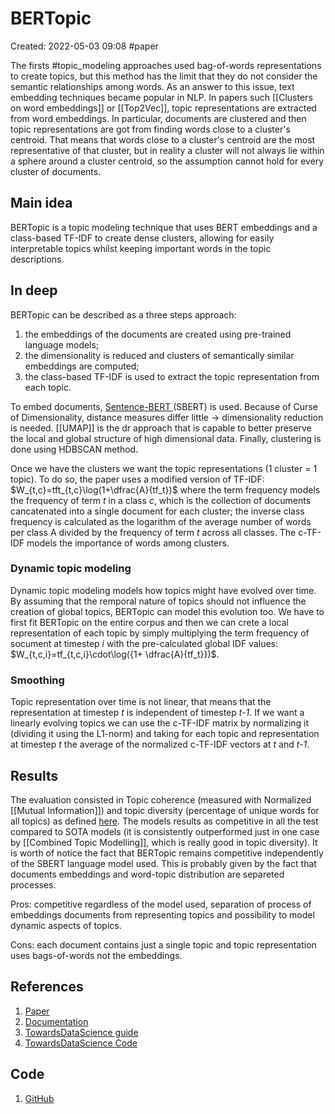 # BERTopic
Created: 2022-05-03 09:08
#paper
 
 The firsts #topic_modeling  approaches used bag-of-words representations to create topics, but this method has the limit that they do not consider the semantic relationships among words. As an answer to this issue, text embedding techniques became popular in NLP. In papers such [[Clusters on word embeddings]] or [[Top2Vec]], topic representations are extracted from word embeddings. In particular, documents are clustered and then topic representations are got from finding words close to a cluster's centroid. That means that words close to a cluster's centroid are the most representative of that cluster, but in reality a cluster will not always lie within a sphere around a cluster centroid, so the assumption cannot hold for every cluster of documents.
## Main idea

BERTopic is a topic modeling technique that uses BERT embeddings and a class-based TF-IDF to create dense clusters, allowing for easily interpretable topics whilst keeping important words in the topic descriptions. 

## In deep
BERTopic can be described as a three steps approach:
1. the embeddings of the documents are created using pre-trained language models;
2. the dimensionality is reduced and clusters of semantically similar embeddings are computed;
3. the class-based TF-IDF is used to extract the topic representation from each topic.

To embed documents, [Sentence-BERT ](https://www.sbert.net/) (SBERT) is used.
Because of Curse of Dimensionality, distance measures differ little -> dimensionality reduction is needed. [[UMAP]] is the dr approach that is capable to better preserve the local and global structure of high dimensional data. 
Finally, clustering is done using HDBSCAN method.

Once we have the clusters we want the topic representations (1 cluster = 1 topic). To do so, the paper uses a modified version of TF-IDF: $W_{t,c}=tft_{t,c}\log(1+\dfrac{A}{tf_t})$ where the term frequency models the frequency of term *t* in a class *c*, which is the collection of documents cancatenated into a single document for each cluster; the inverse class frequency is calculated as the logarithm of the average number of words per class A divided by the frequency of term *t* across all classes. 
The c-TF-IDF models the importance of words among clusters.

### Dynamic topic modeling
Dynamic topic modeling models how topics might have evolved over time. By assuming that the remporal nature of topics should not influence the creation of global topics, BERTopic can model this evolution too. We have to first fit BERTopic on the entire corpus and then we can crete a local representation of each topic by simply multiplying the term frequency of socument at timestep *i* with the pre-calculated global IDF values: $W_{t,c,i}=tf_{t,c,i}\cdot\log({1+ \dfrac{A}{tf_t}})$.
### Smoothing
Topic representation over time is not linear, that means that the representation at timestep *t* is independent of timestep *t-1*. If we want a linearly evolving topics we can use the c-TF-IDF matrix by normalizing it (dividing it using the L1-norm) and taking for each topic and representation at timestep *t* the average of the normalized c-TF-IDF vectors at *t* and *t-1*. 

## Results
The evaluation consisted in Topic coherence (measured with Normalized [[Mutual Information]]) and topic diversity (percentage of unique words for all topics) as defined [here](https://aclanthology.org/2020.tacl-1.29.pdf).
The models results as competitive in all the test compared to SOTA models (it is consistently outperformed just in one case by [[Combined Topic Modelling]], which is really good in topic diversity). It is worth of notice the fact that BERTopic remains competitive independently of the SBERT language model used. This is probably given by the fact that documents embeddings and word-topic distribution are separeted processes.

Pros: competitive regardless of the model used, separation of process of embeddings documents from representing topics and possibility to model dynamic aspects of topics.

Cons: each document contains just a single topic and topic representation uses bags-of-words not the embeddings.

## References
1. [Paper](https://arxiv.org/abs/2203.05794)
2. [Documentation](https://maartengr.github.io/BERTopic/algorithm/algorithm.html)
3. [TowardsDataScience guide](https://towardsdatascience.com/interactive-topic-modeling-with-bertopic-1ea55e7d73d8)
4. [TowardsDataScience Code](https://towardsdatascience.com/topic-modeling-with-bert-779f7db187e6)

## Code
1. [GitHub](https://github.com/MaartenGr/BERTopic)
